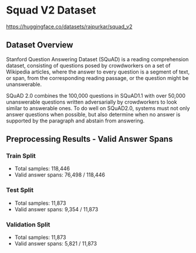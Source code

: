 # Squad V2 Dataset

https://huggingface.co/datasets/rajpurkar/squad_v2
## Dataset Overview
Stanford Question Answering Dataset (SQuAD) is a reading comprehension dataset, consisting of questions posed by crowdworkers on a set of Wikipedia articles, where the answer to every question is a segment of text, or span, from the corresponding reading passage, or the question might be unanswerable.

SQuAD 2.0 combines the 100,000 questions in SQuAD1.1 with over 50,000 unanswerable questions written adversarially by crowdworkers to look similar to answerable ones. To do well on SQuAD2.0, systems must not only answer questions when possible, but also determine when no answer is supported by the paragraph and abstain from answering.

## Preprocessing Results - Valid Answer Spans

### Train Split
- Total samples: 118,446
- Valid answer spans: 76,498 / 118,446

### Test Split
- Total samples: 11,873
- Valid answer spans: 9,354 / 11,873 

### Validation Split
- Total samples: 11,873
- Valid answer spans: 5,821 / 11,873
